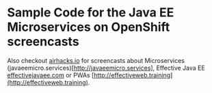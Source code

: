# Sample Code for the Java EE Microservices on OpenShift screencasts

Also checkout [airhacks.io](http://airhacks.io) for screencasts about Microservices (javaeemicro.services)[http://javaeemicro.services], Effective Java EE [effectivejavaee.com](http://effectivejavaee.com) or 
PWAs [http://effectiveweb.training](http://effectiveweb.training).